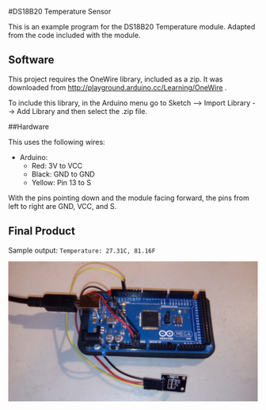 #DS18B20 Temperature  Sensor

This is an example program for the DS18B20 Temperature module. Adapted from the code included with the module.



## Software

This project requires the OneWire library, included as a zip. It was downloaded from http://playground.arduino.cc/Learning/OneWire .

To include this library, in the Arduino menu go to Sketch --> Import Library --> Add Library and then select the .zip file.

##Hardware

This uses the following wires:
- Arduino:
  - Red: 3V to VCC
  - Black: GND to GND
  - Yellow:  Pin 13 to S


With the pins pointing down and the module facing forward, the pins from left to right are GND, VCC, and S.




## Final Product

Sample output: `Temperature: 27.31C, 81.16F`

![wiring](wiring.jpg)